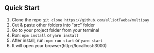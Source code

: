 
## Quick Start

1.  Clone the repo `git clone https://github.com/elliotTweba/multipay`
2.  Cut & paste other folders into "src" folder
3.  Go to your project folder from your terminal
4.  Run: `npm install` or `yarn install`
5.  After install, run: `npm run start` or `yarn start`
6.  It will open your browser(http://localhost:3000)

